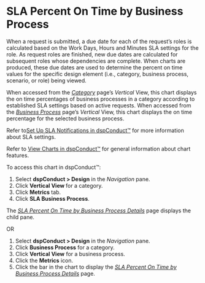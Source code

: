 # SLA Percent On Time by Business Process

When a request is submitted, a due date for each of the request’s roles
is calculated based on the Work Days, Hours and Minutes SLA settings for
the role. As request roles are finished, new due dates are calculated
for subsequent roles whose dependencies are complete. When charts are
produced, these due dates are used to determine the percent on time
values for the specific design element (i.e., category, business
process, scenario, or role) being viewed.

When accessed from the *[Category](Category_H.htm)* page’s *Vertical*
View, this chart displays the on time percentages of business processes
in a category according to established SLA settings based on active
requests. When accessed from the *[Business
Process](Business_Process_H.htm)* page’s *Vertical* View, this chart
displays the on time percentage for the selected business process.

Refer to[Set Up SLA Notifications in
dspConduct™](../Config/Set_Up_SLA_Notifications.htm) for more
information about SLA settings.

Refer to [View Charts in dspConduct™](../Use_Cases/View_Charts.htm) for
general information about chart features.

To access this chart in dspConduct™:

1.  Select **dspConduct \> Design** in the *Navigation* pane.
2.  Click **Vertical View <span style="font-weight: normal;">for a
    category</span>**.
3.  Click **Metrics** tab.
4.  Click **SLA Business Process**.

The *[SLA Percent On Time by Business Process
Details](SLA_Percent_On_Time_by_Business_Process_Details.htm)* page
displays the child pane.

OR

1.  Select **dspConduct \> Design** in the *Navigation* pane.
2.  Click **Business Process** for a category.
3.  Click **Vertical View** for a business process.
4.  Click the **Metrics** icon.
5.  Click the bar in the chart to display the *[SLA Percent On Time by
    Business Process
    Details](SLA_Percent_On_Time_by_Business_Process_Details.htm)* page.

